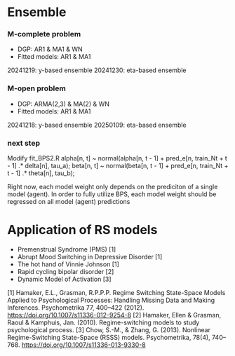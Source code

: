 # Ensemble

### M-complete problem
 - DGP: AR1 & MA1 & WN
 - Fitted models: AR1 & MA1 

20241219: y-based ensemble
20241230: eta-based ensemble

### M-open problem
 - DGP: ARMA(2,3) & MA(2) & WN
 - Fitted models: AR1 & MA1 

20241218: y-based ensemble
20250109: eta-based ensemble

### next step 

Modify fit_BPS2.R
alpha[n, t] ~ normal(alpha[n, t - 1] + pred_e[n, train_Nt + t - 1] .* delta[n], tau_a);
beta[n, t] ~ normal(beta[n, t - 1] + pred_e[n, train_Nt + t - 1] .* theta[n], tau_b);

Right now, each model weight only depends on the prediciton of a single model (agent). 
In order to fully utilize BPS, each model weight should be regressed on all model (agent) predictions 



# Application of RS models

- Premenstrual Syndrome (PMS) [1]
- Abrupt Mood Switching in Depressive Disorder [1]
- The hot hand of Vinnie Johnson [1]
- Rapid cycling bipolar disorder [2]
- Dynamic Model of Activation [3]


[1] Hamaker, E.L., Grasman, R.P.P.P. Regime Switching State-Space Models Applied to Psychological Processes: Handling Missing Data and Making Inferences. Psychometrika 77, 400–422 (2012). https://doi.org/10.1007/s11336-012-9254-8
[2] Hamaker, Ellen & Grasman, Raoul & Kamphuis, Jan. (2010). Regime-switching models to study psychological process. 
[3] Chow, S.-M., & Zhang, G. (2013). Nonlinear Regime-Switching State-Space (RSSS) models. Psychometrika, 78(4), 740–768. https://doi.org/10.1007/s11336-013-9330-8
